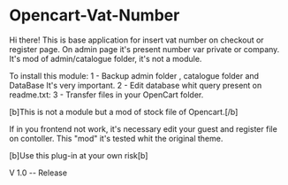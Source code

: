 # Opencart-Vat-Number

Hi there! 
This is base application for insert vat number on checkout or register page. On admin page it's present number var private or company. It's mod of admin/catalogue folder, it's not a module.

To install this module:
1 - Backup admin folder , catalogue folder and DataBase It's very important.
2 - Edit database whit query present on readme.txt:
3 - Transfer files in your OpenCart folder.

[b]This is not a module but a mod of stock file of Opencart.[/b]

If in you frontend not work, it's necessary edit your guest and register file on contoller.
This "mod" it's tested whit the original theme. 

[b]Use this plug-in at your own risk[b]

V 1.0 -- Release
